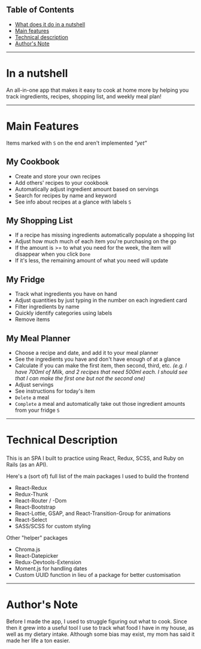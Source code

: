 ## Table of Contents
- [What does it do in a nutshell](#short-description)
- [Main features](#main-features)
- [Technical description](#technical-description)
- [Author's Note](#authors-note)

---
# <a name="short-description"></a> In a nutshell
An all-in-one app that makes it easy to cook at home more by helping you track ingredients, recipes, shopping list, and weekly meal plan!

---

# <a name="main-features"></a> Main Features

Items marked with `S` on the end aren't implemented *"yet"*

## My Cookbook
- Create and store your own recipes
- Add others' recipes to your cookbook
- Automatically adjust ingredient amount based on servings
- Search for recipes by name and keyword
- See info about recipes at a glance with labels `S`
## My Shopping List
- If a recipe has missing ingredients automatically populate a shopping list
- Adjust how much much of each item you're purchasing on the go
- If the amount is >= to what you need for the week, the item will disappear when you click `Done`
- If it's less, the remaining amount of what you need will update
## My Fridge
- Track what ingredients you have on hand
- Adjust quantities by just typing in the number on each ingredient card
- Filter ingredients by name
- Quickly identify categories using labels
- Remove items
## My Meal Planner
- Choose a recipe and date, and add it to your meal planner
- See the ingredients you have and don't have enough of at a glance
- Calculate if you can make the first item, then second, third, etc. *(e.g. I have 700ml of Milk, and 2 recipes that need 500ml each. I should see that I can make the first one but not the second one)*
- Adjust servings
- See instructions for today's item
- `Delete` a meal
- `Complete` a meal and automatically take out those ingredient amounts from your fridge `S`

---
# <a name="technical-description"></a> Technical Description
### 
This is an SPA I built to practice using React, Redux, SCSS, and Ruby on Rails (as an API).

Here's a (sort of) full list of the main packages I used to build the frontend
- React-Redux
- Redux-Thunk
- React-Router / -Dom
- React-Bootstrap
- React-Lottie, GSAP, and React-Transition-Group for animations
- React-Select
- SASS/SCSS for custom styling

Other "helper" packages
- Chroma.js
- React-Datepicker
- Redux-Devtools-Extension
- Moment.js for handling dates
- Custom UUID function in lieu of a package for better customisation


---

# <a name="authors-note"></a> Author's Note
Before I made the app, I used to struggle figuring out what to cook. Since then it grew into a useful tool I use to track what food I have in my house, as well as my dietary intake. Although some bias may exist, my mom has said it made her life a ton easier.